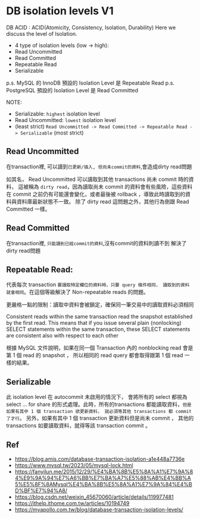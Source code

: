 # DB isolation levels V1

DB ACID : ACID(Atomicity, Consistency, Isolation, Durability)
Here we discuss the level of Isolation.

- 4 type of isolation levels (low -> high):
 - Read Uncommitted
 - Read Committed
 - Repeatable Read
 - Serializable

p.s. MySQL 的 InnoDB 預設的 Isolation Level 是 Repeatable Read
p.s. PostgreSQL 預設的 Isolation Level 是 Read Committed

NOTE:
 - Serializable: `highest` isolation level
 - Read Uncommitted: `lowest` isolation level
 - (least strict) `Read Uncommitted -> Read Committed -> Repeatable Read -> Serializable` (most strict)


## Read Uncommitted

在transaction裡, 可以讀到`已更新/插入, 但尚未commit的資料`,會造成dirty read問題

如其名， Read Uncommitted 可以讀取到其他 transactions 尚未 commit 時的資料，
這被稱為 `dirty read`，因為讀取尚未 commit 的資料會有些風險，這些資料在 commit 之前仍有可能還會變化，或者最後被 rollback ，導致此時讀取到的資料與資料庫最新狀態不一致。
除了 dirty read 這問題之外，其他行為倒跟 Read Committed 一樣。


## Read Committed

在transaction裡, `只能讀到已經commit的資料`,沒有commit的資料則讀不到
解決了dirty read問題


## Repeatable Read:

代表每次 transaction `要讀取特定欄位的資料時，只要 query 條件相同，
讀取到的資料就會相同`。在這個等級解決了 Non-repeatable reads 的問題。

更嚴格一點的限制：讀取中資料會被鎖定，確保同一筆交易中的讀取資料必須相同


Consistent reads within the same transaction read the snapshot established by the first read. This means that if you issue several plain (nonlocking) SELECT statements within the same transaction, these SELECT statements are consistent also with respect to each other

根據 MySQL 文件說明，如果在同一個 Transaction 內的 nonblocking read 會是第 1 個 read 的 snapshot ， 所以相同的 read query 都會取得跟第 1 個 read 一樣的結果。


## Serializable

此 isolation level 在 autocommit 未啟用的情況下，
會將所有的 select 都視為 select ... for share 的形式處理。此時，所有的transactions 都能讀取資料，`但是如果有其中 1 個 transaction 欲更新資料，
就必須等其他 transactions 都 commit 了才行`。
另外，如果有其中 1 個 transaction 更新資料但是尚未 commit ，
其他的 transactions 如要讀取資料，就得等該 transaction commit 。

## Ref

- https://blog.amis.com/database-transaction-isolation-a1e448a7736e
- https://www.mysql.tw/2023/05/mysql-lock.html
- https://fanyilun.me/2015/12/29/%E4%BA%8B%E5%8A%A1%E7%9A%84%E9%9A%94%E7%A6%BB%E7%BA%A7%E5%88%AB%E4%BB%A5%E5%8F%8AMysql%E4%BA%8B%E5%8A%A1%E7%9A%84%E4%BD%BF%E7%94%A8/
- https://blog.csdn.net/weixin_45670060/article/details/119977481
- https://ithelp.ithome.com.tw/articles/10194749
- https://myapollo.com.tw/blog/database-transaction-isolation-levels/

